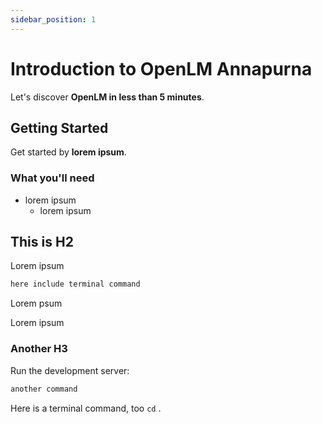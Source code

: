```yaml
---
sidebar_position: 1
---
```


# Introduction to OpenLM Annapurna

Let's discover **OpenLM in less than 5 minutes**.

## Getting Started

Get started by **lorem ipsum**.



### What you'll need

- lorem ipsum
  - lorem ipsum

## This is H2

Lorem ipsum

```bash
here include terminal command
```

Lorem psum

Lorem ipsum
### Another H3

Run the development server:

```bash
another command
```

Here is a terminal command, too `cd` .
